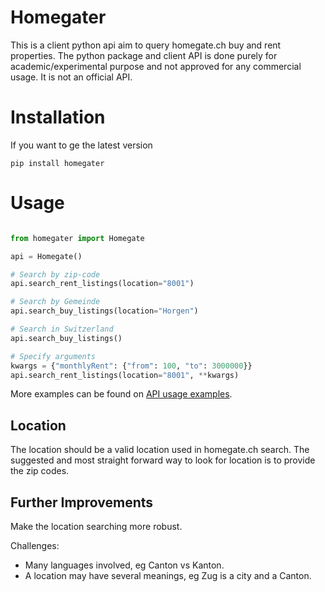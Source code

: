 # Homegater

This is a client python api aim to query homegate.ch buy and rent properties. The python package and client API is done purely for academic/experimental purpose and not approved for any commercial usage. It is not an official API.


# Installation

If you want to ge the latest version


```
pip install homegater
```

# Usage


```python

from homegater import Homegate

api = Homegate()

# Search by zip-code
api.search_rent_listings(location="8001")

# Search by Gemeinde
api.search_buy_listings(location="Horgen")

# Search in Switzerland
api.search_buy_listings()

# Specify arguments
kwargs = {"monthlyRent": {"from": 100, "to": 3000000}}
api.search_rent_listings(location="8001", **kwargs)

```

More examples can be found on [API usage examples](./examples/api_usage.py).

## Location

The location should be a valid location used in homegate.ch search. The suggested and most straight forward way to look for location is to provide the zip codes.



## Further Improvements

Make the location searching more robust.

Challenges:
- Many languages involved, eg Canton vs Kanton.
- A location may have several meanings, eg Zug is a city and a Canton.